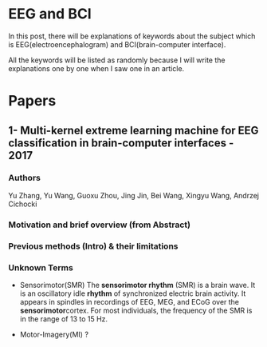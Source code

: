 # EEG and BCI
In this post, there will be explanations of keywords about the subject which is EEG(electroencephalogram) and BCI(brain-computer interface).

All the keywords will be listed as randomly because I will write the explanations one by one when I saw one in an article.

# Papers
##  1- Multi-kernel extreme learning machine for EEG classification in brain-computer interfaces - 2017
### Authors

Yu Zhang, Yu Wang, Guoxu Zhou, Jing Jin, Bei Wang, Xingyu Wang, Andrzej Cichocki

### Motivation and brief overview (from Abstract)
### Previous methods (Intro) & their limitations
###

### Unknown Terms
- Sensorimotor(SMR)
The **sensorimotor rhythm** (SMR) is a brain wave. It is an oscillatory idle **rhythm** of synchronized electric brain activity. It appears in spindles in recordings of EEG, MEG, and ECoG over the **sensorimotor**cortex. For most individuals, the frequency of the SMR is in the range of 13 to 15 Hz.

- Motor-Imagery(MI) ?

<!--stackedit_data:
eyJoaXN0b3J5IjpbLTE5MTQyNDQ0OTcsLTUzNDQ5NTExMCwyNT
c2NTU3MzddfQ==
-->